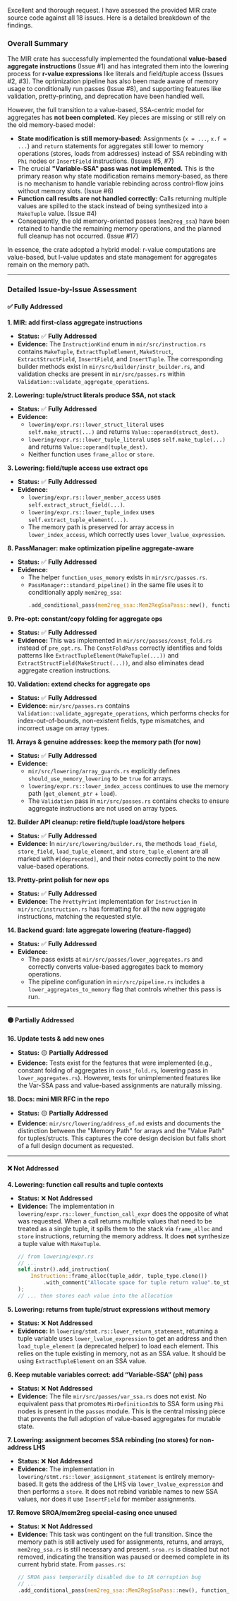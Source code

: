 Excellent and thorough request. I have assessed the provided MIR crate source
code against all 18 issues. Here is a detailed breakdown of the findings.

### Overall Summary

The MIR crate has successfully implemented the foundational **value-based
aggregate instructions** (Issue #1) and has integrated them into the lowering
process for **r-value expressions** like literals and field/tuple access (Issues
#2, #3). The optimization pipeline has also been made aware of memory usage to
conditionally run passes (Issue #8), and supporting features like validation,
pretty-printing, and deprecation have been handled well.

However, the full transition to a value-based, SSA-centric model for aggregates
has **not been completed**. Key pieces are missing or still rely on the old
memory-based model:

- **State modification is still memory-based:** Assignments (`x = ...`,
  `x.f = ...`) and `return` statements for aggregates still lower to memory
  operations (stores, loads from addresses) instead of SSA rebinding with `Phi`
  nodes or `InsertField` instructions. (Issues #5, #7)
- The crucial **"Variable-SSA" pass was not implemented.** This is the primary
  reason why state modification remains memory-based, as there is no mechanism
  to handle variable rebinding across control-flow joins without memory slots.
  (Issue #6)
- **Function call results are not handled correctly:** Calls returning multiple
  values are spilled to the stack instead of being synthesized into a
  `MakeTuple` value. (Issue #4)
- Consequently, the old memory-oriented passes (`mem2reg_ssa`) have been
  retained to handle the remaining memory operations, and the planned full
  cleanup has not occurred. (Issue #17)

In essence, the crate adopted a hybrid model: r-value computations are
value-based, but l-value updates and state management for aggregates remain on
the memory path.

---

### Detailed Issue-by-Issue Assessment

#### ✅ **Fully Addressed**

**1. MIR: add first-class aggregate instructions**

- **Status:** ✅ **Fully Addressed**
- **Evidence:** The `InstructionKind` enum in `mir/src/instruction.rs` contains
  `MakeTuple`, `ExtractTupleElement`, `MakeStruct`, `ExtractStructField`,
  `InsertField`, and `InsertTuple`. The corresponding builder methods exist in
  `mir/src/builder/instr_builder.rs`, and validation checks are present in
  `mir/src/passes.rs` within `Validation::validate_aggregate_operations`.

**2. Lowering: tuple/struct literals produce SSA, not stack**

- **Status:** ✅ **Fully Addressed**
- **Evidence:**
  - `lowering/expr.rs::lower_struct_literal` uses `self.make_struct(...)` and
    returns `Value::operand(struct_dest)`.
  - `lowering/expr.rs::lower_tuple_literal` uses `self.make_tuple(...)` and
    returns `Value::operand(tuple_dest)`.
  - Neither function uses `frame_alloc` or `store`.

**3. Lowering: field/tuple access use extract ops**

- **Status:** ✅ **Fully Addressed**
- **Evidence:**
  - `lowering/expr.rs::lower_member_access` uses
    `self.extract_struct_field(...)`.
  - `lowering/expr.rs::lower_tuple_index` uses
    `self.extract_tuple_element(...)`.
  - The memory path is preserved for array access in `lower_index_access`, which
    correctly uses `lower_lvalue_expression`.

**8. PassManager: make optimization pipeline aggregate-aware**

- **Status:** ✅ **Fully Addressed**
- **Evidence:**
  - The helper `function_uses_memory` exists in `mir/src/passes.rs`.
  - `PassManager::standard_pipeline()` in the same file uses it to conditionally
    apply `mem2reg_ssa`:
    ```rust
    .add_conditional_pass(mem2reg_ssa::Mem2RegSsaPass::new(), function_uses_memory)
    ```

**9. Pre-opt: constant/copy folding for aggregate ops**

- **Status:** ✅ **Fully Addressed**
- **Evidence:** This was implemented in `mir/src/passes/const_fold.rs` instead
  of `pre_opt.rs`. The `ConstFoldPass` correctly identifies and folds patterns
  like `ExtractTupleElement(MakeTuple(...))` and
  `ExtractStructField(MakeStruct(...))`, and also eliminates dead aggregate
  creation instructions.

**10. Validation: extend checks for aggregate ops**

- **Status:** ✅ **Fully Addressed**
- **Evidence:** `mir/src/passes.rs` contains
  `Validation::validate_aggregate_operations`, which performs checks for
  index-out-of-bounds, non-existent fields, type mismatches, and incorrect usage
  on array types.

**11. Arrays & genuine addresses: keep the memory path (for now)**

- **Status:** ✅ **Fully Addressed**
- **Evidence:**
  - `mir/src/lowering/array_guards.rs` explicitly defines
    `should_use_memory_lowering` to be `true` for arrays.
  - `lowering/expr.rs::lower_index_access` continues to use the memory path
    (`get_element_ptr` + `load`).
  - The `Validation` pass in `mir/src/passes.rs` contains checks to ensure
    aggregate instructions are not used on array types.

**12. Builder API cleanup: retire field/tuple load/store helpers**

- **Status:** ✅ **Fully Addressed**
- **Evidence:** In `mir/src/lowering/builder.rs`, the methods `load_field`,
  `store_field`, `load_tuple_element`, and `store_tuple_element` are all marked
  with `#[deprecated]`, and their notes correctly point to the new value-based
  operations.

**13. Pretty-print polish for new ops**

- **Status:** ✅ **Fully Addressed**
- **Evidence:** The `PrettyPrint` implementation for `Instruction` in
  `mir/src/instruction.rs` has formatting for all the new aggregate
  instructions, matching the requested style.

**14. Backend guard: late aggregate lowering (feature-flagged)**

- **Status:** ✅ **Fully Addressed**
- **Evidence:**
  - The pass exists at `mir/src/passes/lower_aggregates.rs` and correctly
    converts value-based aggregates back to memory operations.
  - The pipeline configuration in `mir/src/pipeline.rs` includes a
    `lower_aggregates_to_memory` flag that controls whether this pass is run.

---

#### 🟡 **Partially Addressed**

**16. Update tests & add new ones**

- **Status:** 🟡 **Partially Addressed**
- **Evidence:** Tests exist for the features that were implemented (e.g.,
  constant folding of aggregates in `const_fold.rs`, lowering pass in
  `lower_aggregates.rs`). However, tests for unimplemented features like the
  Var-SSA pass and value-based assignments are naturally missing.

**18. Docs: mini MIR RFC in the repo**

- **Status:** 🟡 **Partially Addressed**
- **Evidence:** `mir/src/lowering/address_of.md` exists and documents the
  distinction between the "Memory Path" for arrays and the "Value Path" for
  tuples/structs. This captures the core design decision but falls short of a
  full design document as requested.

---

#### ❌ **Not Addressed**

**4. Lowering: function call results and tuple contexts**

- **Status:** ❌ **Not Addressed**
- **Evidence:** The implementation in
  `lowering/expr.rs::lower_function_call_expr` does the opposite of what was
  requested. When a call returns multiple values that need to be treated as a
  single tuple, it spills them to the stack via `frame_alloc` and `store`
  instructions, returning the memory address. It does **not** synthesize a tuple
  value with `MakeTuple`.
  ```rust
  // from lowering/expr.rs
  // ...
  self.instr().add_instruction(
      Instruction::frame_alloc(tuple_addr, tuple_type.clone())
          .with_comment("Allocate space for tuple return value".to_string()),
  );
  // ... then stores each value into the allocation
  ```

**5. Lowering: returns from tuple/struct expressions without memory**

- **Status:** ❌ **Not Addressed**
- **Evidence:** In `lowering/stmt.rs::lower_return_statement`, returning a tuple
  variable uses `lower_lvalue_expression` to get an address and then
  `load_tuple_element` (a deprecated helper) to load each element. This relies
  on the tuple existing in memory, not as an SSA value. It should be using
  `ExtractTupleElement` on an SSA value.

**6. Keep mutable variables correct: add “Variable-SSA” (phi) pass**

- **Status:** ❌ **Not Addressed**
- **Evidence:** The file `mir/src/passes/var_ssa.rs` does not exist. No
  equivalent pass that promotes `MirDefinitionId`s to SSA form using `Phi` nodes
  is present in the `passes` module. This is the central missing piece that
  prevents the full adoption of value-based aggregates for mutable state.

**7. Lowering: assignment becomes SSA rebinding (no stores) for non-address
LHS**

- **Status:** ❌ **Not Addressed**
- **Evidence:** The implementation in
  `lowering/stmt.rs::lower_assignment_statement` is entirely memory-based. It
  gets the address of the LHS via `lower_lvalue_expression` and then performs a
  `store`. It does not rebind variable names to new SSA values, nor does it use
  `InsertField` for member assignments.

**17. Remove SROA/mem2reg special-casing once unused**

- **Status:** ❌ **Not Addressed**
- **Evidence:** This task was contingent on the full transition. Since the
  memory path is still actively used for assignments, returns, and arrays,
  `mem2reg_ssa.rs` is still necessary and present. `sroa.rs` is disabled but not
  removed, indicating the transition was paused or deemed complete in its
  current hybrid state. From `passes.rs`:
  ```rust
  // SROA pass temporarily disabled due to IR corruption bug
  // ...
  .add_conditional_pass(mem2reg_ssa::Mem2RegSsaPass::new(), function_uses_memory)
  ```
